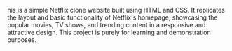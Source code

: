 his is a simple Netflix clone website built using HTML and CSS. It replicates the layout and basic functionality of Netflix's homepage, showcasing the popular movies, TV shows, and trending content in a responsive and attractive design. This project is purely for learning and demonstration purposes.
